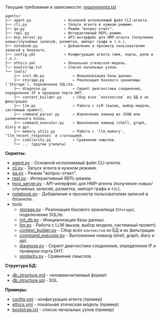 Текушие требования и зависимости: [requirements.txt](requirements.txt)

```
agents/
├── agent.py               ← Основной исполняемый файл CLI-агента.
├── cli.py                 ← Запуск агента в нужном режиме.
├── qa.py                  ← Режим "вопрос-ответ".
├── repl.py                ← Интерактивный REPL-режим.
├── mcp_server.py          ← API-интерфейс для HMP-агента (получение новых/случайных записей, разметка, импорт графа и т.п.).
├── notebook.py            ← Добавление и просмотр пользователем записей в блокноте.
├── config.yml             ← Конфигурация агента (имя, порты, роли и т.п.).
├── ethics.yml             ← Локальная этическая модель.
└── bootstrap.txt          ← Список начальных узлов.
└── tools/
    ├── init_db.py             ← Инициализация базы данных.
    ├── storage.py             ← Реализация базового хранилища (`Storage`), подключение SQLite.
    ├── diagnose.py            ← Скрипт диагностики соединения, определения IP и проверки порта DHT.
    ├── context_builder.py     ← Сбор всех `контекстов` из БД и их фильтрация.
    ├── llm.py                 ← Работа с LLM (вызов, выбор модели, системный промпт).
    ├── command_parser.py      ← Извлечение команд из JSON или размеченного блока.
    ├── command_executor.py    ← Выполнение команд (shell, graph, diary и др).
    ├── memory_utils.py        ← Работа с 'llm_memory', 'llm_recent_responses' и стагнацией.
    ├── similarity.py          ← Сравнение смыслов.
    └── ... (другие утилиты)
```

**Скрипты:**
* [agent.py](agent.py) - Основной исполняемый файл CLI-агента.
* [cli.py](cli.py) - Запуск агента в нужном режиме.
* [qa.py](qa.py) - Режим "вопрос-ответ".
* [repl.py](repl.py) - Интерактивный REPL-режим.
* [mcp_server.py](mcp_server.py) - API-интерфейс для HMP-агента (получение новых/случайных записей, разметка, импорт графа и т.п.).
* [notebook.py](notebook.py) - Добавление и просмотр пользователем записей в блокноте.
* tools
  * [storage.py](tools/storage.py) - Реализация базового хранилища (`Storage`), подключение SQLite.
  * [init_db.py](tools/init_db.py) - Инициализация базы данных.
  * [llm.py](tools/llm.py) - Работа с LLM (вызов, выбор модели, системный промпт).
  * [context_builder.py](tools/context_builder.py) - Сбор всех `контекстов` из БД и их фильтрация.
  * [command_executor.py](tools/command_executor.py) - Выполнение команд (shell, graph, diary и др).
  * [diagnose.py](tools/diagnose.py) - Скрипт диагностики соединения, определения IP и проверки порта DHT.
  * [similarity.py](tools/similarity.py) - Сравнение смыслов.

**Структура БД:**
* [db_structure.md](tools/db_structure.md) - человекочитаемый формат
* [db_structure.sql](tools/db_structure.sql) - SQL

**Примеры:**
* [config.yml](config.yml) - конфигурация агента (пример)
* [ethics.yml](ethics.yml) - локальная этическая модель (пример)
* [bootstrap.txt](bootstrap.txt) - список начальных узлов (пример)
